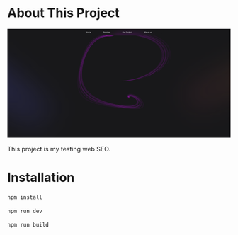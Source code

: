# About This Project

![](./public/assets/screenshots/cover.png)

This project is my testing web SEO.

# Installation

```sh
npm install
```

```sh
npm run dev
```

```sh
npm run build
```